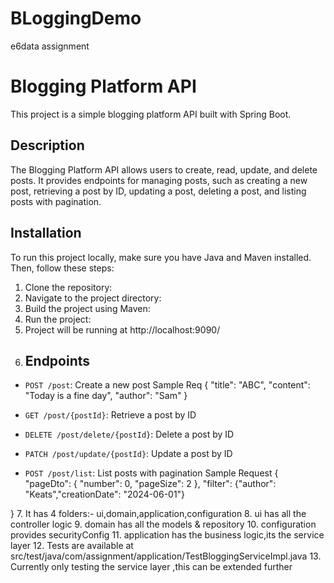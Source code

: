 # BLoggingDemo
e6data assignment


# Blogging Platform API

This project is a simple blogging platform API built with Spring Boot.

## Description

The Blogging Platform API allows users to create, read, update, and delete posts. It provides endpoints for managing posts, such as creating a new post, retrieving a post by ID, updating a post, deleting a post, and listing posts with pagination.

## Installation

To run this project locally, make sure you have Java and Maven installed. Then, follow these steps:

1. Clone the repository:
2. Navigate to the project directory:
3. Build the project using Maven:
4. Run the project:
5. Project will be running at http://localhost:9090/
6. ## Endpoints

- `POST /post`: Create a new post
  Sample Req
{
    "title": "ABC",
    "content": "Today is a fine day",
    "author": "Sam"
}

- `GET /post/{postId}`: Retrieve a post by ID
- `DELETE /post/delete/{postId}`: Delete a post by ID
- `PATCH /post/update/{postId}`: Update a post by ID
- `POST /post/list`: List posts with pagination
  Sample Request
{
    "pageDto": {
        "number": 0,
        "pageSize": 2
    },
    "filter": {"author": "Keats","creationDate": "2024-06-01"}

}
7. It has 4 folders:- ui,domain,application,configuration
8. ui has all the controller logic
9. domain has all the models & repository
10. configuration provides securityConfig
11. application has the business logic,its the service layer
12. Tests are available at src/test/java/com/assignment/application/TestBloggingServiceImpl.java
13. Currently only testing the service layer ,this can be extended further



